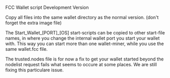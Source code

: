 FCC Wallet script
Development Version

Copy all files into the same wallet directory as the normal version. (don't forget the extra image file)

The Start_Wallet_[PORT]_[OS] start-scripts can be copied to other start-file names, in where you change the internal wallet port you start your wallet with. This way you can start more than one wallet-miner, while you use the same wallet.fcc file. 

The trusted.nodes file is for now a fix to get your wallet started beyond the nodelist request fails what seems to occure at some places. We are still fixing this particulare issue.
